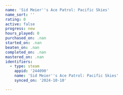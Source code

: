 ```yaml
---
name: 'Sid Meier''s Ace Patrol: Pacific Skies'
name_sort: ''
rating: 0
active: false
progress: new
hours_played: 0
purchased_on: .nan
started_on: .nan
beaten_on: .nan
completed_on: .nan
mastered_on: .nan
identifiers:
  - type: steam
    appid: '244090'
    name: 'Sid Meier''s Ace Patrol: Pacific Skies'
    synced_on: '2024-10-10'

---
```

